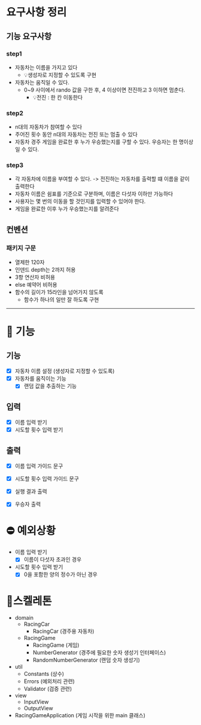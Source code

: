 # 요구사항 정리
## 기능 요구사항
### step1
- 자동차는 이름을 가지고 있다
  - 💡생성자로 지정할 수 있도록 구현
- 자동차는 움직일 수 있다.
  - 0~9 사이에서 rando 값을 구한 후, 4 이상이면 전진하고 3 이하면 멈춘다.
    - 💡전진 : 한 칸 이동한다
### step2
- n대의 자동차가 참여할 수 있다
- 주어진 횟수 동안 n대의 자동차는 전진 또는 멈출 수 있다
- 자동차 경주 게임을 완료한 후 누가 우승했는지를 구할 수 있다. 우승자는 한 명이상일 수 있다.

### step3
-  각 자동차에 이름을 부여할 수 있다. -> 전진하는 자동차를 출력할 떄 이름을 같이 출력한다
- 자동차 이름은 쉼표를 기준으로 구분하며, 이름은 다섯자 이하만 가능하다
- 사용자는 몇 번의 이동을 할 것인지를 입력할 수 있어야 한다.
- 게임을 완료한 이후 누가 우승했는지를 알려준다

## 컨벤션
### 패키지 구문
- 열제한 120자
- 인덴드 depth는 2까지 허용
- 3항 연산자 비허용
- else 예약어 비허용
- 함수의 길이가 15라인을 넘어가지 않도록
  - 함수가 하나의 일만 잘 하도록 구현

---

# 📝 기능
## 기능
- [x] 자동차 이름 설정 (생성자로 지정할 수 있도록)
- [x] 자동차를 움직이는 기능
  - [x] 랜덤 값을 추출하는 기능
## 입력
- [x] 이름 입력 받기
- [x] 시도할 횟수 입력 받기
## 출력
- [x] 이름 입력 가이드 문구
- [x] 시도할 횟수 입력 가이드 문구
- [x] 실행 결과 출력 
- [x] 우승자 출력


# ⛔️ 예외상황
- 이름 입력 받기
  - [x] 이름이 다섯자 초과인 경우
- 시도할 횟수 입력 받기
  - [x] 0을 포함한 양의 정수가 아닌 경우 

# 🩻스켈레톤
- domain
  - RacingCar
    - RacingCar (경주용 자동차)
  - RacingGame
    - RacingGame (게임)
    - NumberGenerator (경주에 필요한 숫자 생성기 인터페이스)
    - RandomNumberGenerator (랜덤 숫자 생성기)
- util
  - Constants (상수)
  - Errors (예외처리 관련)
  - Validator (검증 관련)
- view
  - InputView 
  - OutputView
- RacingGameApplication (게임 시작을 위한 main 클래스)

